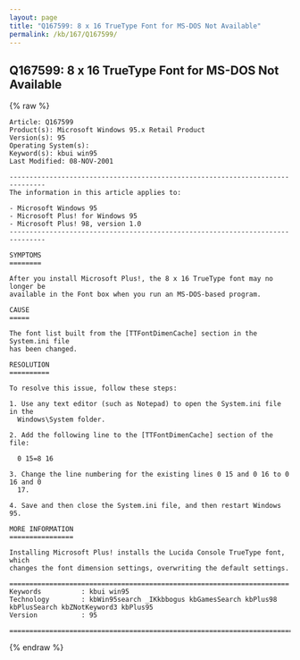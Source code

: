 ```yaml
---
layout: page
title: "Q167599: 8 x 16 TrueType Font for MS-DOS Not Available"
permalink: /kb/167/Q167599/
---
```


## Q167599: 8 x 16 TrueType Font for MS-DOS Not Available

{% raw %}

	Article: Q167599
	Product(s): Microsoft Windows 95.x Retail Product
	Version(s): 95
	Operating System(s): 
	Keyword(s): kbui win95
	Last Modified: 08-NOV-2001
	
	-------------------------------------------------------------------------------
	The information in this article applies to:
	
	- Microsoft Windows 95 
	- Microsoft Plus! for Windows 95 
	- Microsoft Plus! 98, version 1.0 
	-------------------------------------------------------------------------------
	
	SYMPTOMS
	========
	
	After you install Microsoft Plus!, the 8 x 16 TrueType font may no longer be
	available in the Font box when you run an MS-DOS-based program.
	
	CAUSE
	=====
	
	The font list built from the [TTFontDimenCache] section in the System.ini file
	has been changed.
	
	RESOLUTION
	==========
	
	To resolve this issue, follow these steps:
	
	1. Use any text editor (such as Notepad) to open the System.ini file in the
	  Windows\System folder.
	
	2. Add the following line to the [TTFontDimenCache] section of the file:
	
	  0 15=8 16
	
	3. Change the line numbering for the existing lines 0 15 and 0 16 to 0 16 and 0
	  17.
	
	4. Save and then close the System.ini file, and then restart Windows 95.
	
	MORE INFORMATION
	================
	
	Installing Microsoft Plus! installs the Lucida Console TrueType font, which
	changes the font dimension settings, overwriting the default settings.
	
	======================================================================
	Keywords          : kbui win95 
	Technology        : kbWin95search _IKkbbogus kbGamesSearch kbPlus98 kbPlusSearch kbZNotKeyword3 kbPlus95
	Version           : 95
	
	=============================================================================
	

{% endraw %}
